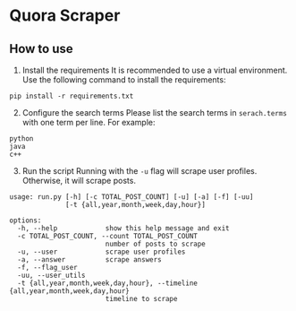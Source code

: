 # Quora Scraper

## How to use

1. Install the requirements
It is recommended to use a virtual environment. Use the following command to install the requirements:
```
pip install -r requirements.txt
```

2. Configure the search terms
Please list the search terms in `serach.terms` with one term per line. For example:
```
python
java
c++
```

3. Run the script
Running with the `-u` flag will scrape user profiles. Otherwise, it will scrape posts.
```
usage: run.py [-h] [-c TOTAL_POST_COUNT] [-u] [-a] [-f] [-uu]
              [-t {all,year,month,week,day,hour}]

options:
  -h, --help            show this help message and exit
  -c TOTAL_POST_COUNT, --count TOTAL_POST_COUNT
                        number of posts to scrape
  -u, --user            scrape user profiles
  -a, --answer          scrape answers
  -f, --flag_user
  -uu, --user_utils
  -t {all,year,month,week,day,hour}, --timeline {all,year,month,week,day,hour}
                        timeline to scrape
```
